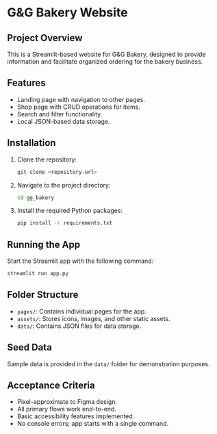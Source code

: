 # G&G Bakery Website

## Project Overview
This is a Streamlit-based website for G&G Bakery, designed to provide information and facilitate organized ordering for the bakery business.

## Features
- Landing page with navigation to other pages.
- Shop page with CRUD operations for items.
- Search and filter functionality.
- Local JSON-based data storage.

## Installation
1. Clone the repository:
   ```bash
   git clone <repository-url>
   ```
2. Navigate to the project directory:
   ```bash
   cd gg_bakery
   ```
3. Install the required Python packages:
   ```bash
   pip install -r requirements.txt
   ```

## Running the App
Start the Streamlit app with the following command:
```bash
streamlit run app.py
```

## Folder Structure
- `pages/`: Contains individual pages for the app.
- `assets/`: Stores icons, images, and other static assets.
- `data/`: Contains JSON files for data storage.

## Seed Data
Sample data is provided in the `data/` folder for demonstration purposes.

## Acceptance Criteria
- Pixel-approximate to Figma design.
- All primary flows work end-to-end.
- Basic accessibility features implemented.
- No console errors; app starts with a single command.
